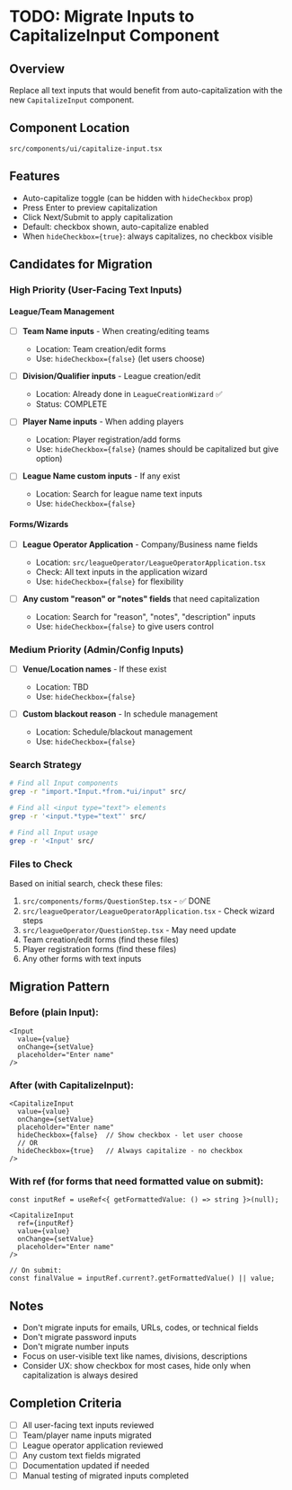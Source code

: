 # TODO: Migrate Inputs to CapitalizeInput Component

## Overview
Replace all text inputs that would benefit from auto-capitalization with the new `CapitalizeInput` component.

## Component Location
`src/components/ui/capitalize-input.tsx`

## Features
- Auto-capitalize toggle (can be hidden with `hideCheckbox` prop)
- Press Enter to preview capitalization
- Click Next/Submit to apply capitalization
- Default: checkbox shown, auto-capitalize enabled
- When `hideCheckbox={true}`: always capitalizes, no checkbox visible

## Candidates for Migration

### High Priority (User-Facing Text Inputs)

#### League/Team Management
- [ ] **Team Name inputs** - When creating/editing teams
  - Location: Team creation/edit forms
  - Use: `hideCheckbox={false}` (let users choose)

- [ ] **Division/Qualifier inputs** - League creation/edit
  - Location: Already done in `LeagueCreationWizard` ✅
  - Status: COMPLETE

- [ ] **Player Name inputs** - When adding players
  - Location: Player registration/add forms
  - Use: `hideCheckbox={false}` (names should be capitalized but give option)

- [ ] **League Name custom inputs** - If any exist
  - Location: Search for league name text inputs
  - Use: `hideCheckbox={false}`

#### Forms/Wizards
- [ ] **League Operator Application** - Company/Business name fields
  - Location: `src/leagueOperator/LeagueOperatorApplication.tsx`
  - Check: All text inputs in the application wizard
  - Use: `hideCheckbox={false}` for flexibility

- [ ] **Any custom "reason" or "notes" fields** that need capitalization
  - Location: Search for "reason", "notes", "description" inputs
  - Use: `hideCheckbox={false}` to give users control

### Medium Priority (Admin/Config Inputs)

- [ ] **Venue/Location names** - If these exist
  - Location: TBD
  - Use: `hideCheckbox={false}`

- [ ] **Custom blackout reason** - In schedule management
  - Location: Schedule/blackout management
  - Use: `hideCheckbox={false}`

### Search Strategy

```bash
# Find all Input components
grep -r "import.*Input.*from.*ui/input" src/

# Find all <input type="text"> elements
grep -r '<input.*type="text"' src/

# Find all Input usage
grep -r '<Input' src/
```

### Files to Check

Based on initial search, check these files:
1. `src/components/forms/QuestionStep.tsx` - ✅ DONE
2. `src/leagueOperator/LeagueOperatorApplication.tsx` - Check wizard steps
3. `src/leagueOperator/QuestionStep.tsx` - May need update
4. Team creation/edit forms (find these files)
5. Player registration forms (find these files)
6. Any other forms with text inputs

## Migration Pattern

### Before (plain Input):
```tsx
<Input
  value={value}
  onChange={setValue}
  placeholder="Enter name"
/>
```

### After (with CapitalizeInput):
```tsx
<CapitalizeInput
  value={value}
  onChange={setValue}
  placeholder="Enter name"
  hideCheckbox={false}  // Show checkbox - let user choose
  // OR
  hideCheckbox={true}   // Always capitalize - no checkbox
/>
```

### With ref (for forms that need formatted value on submit):
```tsx
const inputRef = useRef<{ getFormattedValue: () => string }>(null);

<CapitalizeInput
  ref={inputRef}
  value={value}
  onChange={setValue}
  placeholder="Enter name"
/>

// On submit:
const finalValue = inputRef.current?.getFormattedValue() || value;
```

## Notes
- Don't migrate inputs for emails, URLs, codes, or technical fields
- Don't migrate password inputs
- Don't migrate number inputs
- Focus on user-visible text like names, divisions, descriptions
- Consider UX: show checkbox for most cases, hide only when capitalization is always desired

## Completion Criteria
- [ ] All user-facing text inputs reviewed
- [ ] Team/player name inputs migrated
- [ ] League operator application reviewed
- [ ] Any custom text fields migrated
- [ ] Documentation updated if needed
- [ ] Manual testing of migrated inputs completed
